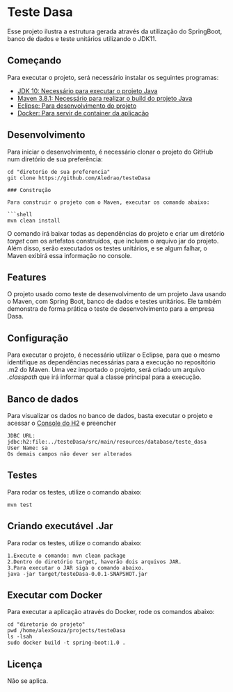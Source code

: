 # Teste Dasa

Esse projeto ilustra a estrutura gerada através da utilização do SpringBoot, banco de dados e teste unitários utilizando o JDK11.

## Começando

Para executar o projeto, será necessário instalar os seguintes programas:

- [JDK 10: Necessário para executar o projeto Java](http://www.oracle.com/technetwork/java/javase/downloads/jdk10-downloads-4416644.html)
- [Maven 3.8.1: Necessário para realizar o build do projeto Java](https://downloads.apache.org/maven/maven-3/3.8.1/binaries/apache-maven-3.8.1-bin.zip)
- [Eclipse: Para desenvolvimento do projeto](http://www.eclipse.org/downloads/packages/release/2021-06/r/eclipse-ide-enterprise-java-and-web-developers)
- [Docker: Para servir de container da aplicação](https://download.docker.com/win/beta/InstallDocker.msi)

## Desenvolvimento

Para iniciar o desenvolvimento, é necessário clonar o projeto do GitHub num diretório de sua preferência:

```shell
cd "diretorio de sua preferencia"
git clone https://github.com/Aledrao/testeDasa

### Construção

Para construir o projeto com o Maven, executar os comando abaixo:

```shell
mvn clean install
```

O comando irá baixar todas as dependências do projeto e criar um diretório *target* com os artefatos construídos, que incluem o arquivo jar do projeto. Além disso, serão executados os testes unitários, e se algum falhar, o Maven exibirá essa informação no console.

## Features

O projeto usado como teste de desenvolvimento de um projeto Java usando o Maven, com Spring Boot, banco de dados e testes unitários. Ele também demonstra de forma prática o teste de desenvolvimento para a empresa Dasa.

## Configuração

Para executar o projeto, é necessário utilizar o Eclipse, para que o mesmo identifique as dependências necessárias para a execução no repositório .m2 do Maven. Uma vez importado o projeto, será criado um arquivo *.classpath* que irá informar qual a classe principal para a execução.

## Banco de dados

Para visualizar os dados no banco de dados, basta executar o projeto e acessar o [Console do H2](http://localhost:8080/h2) e preencher

```
JDBC URL: jdbc:h2:file:../testeDasa/src/main/resources/database/teste_dasa
User Name: sa
Os demais campos não dever ser alterados
```

## Testes

Para rodar os testes, utilize o comando abaixo:

```
mvn test
```

## Criando executável .Jar

Para rodar os testes, utilize o comando abaixo:

```
1.Execute o comando: mvn clean package
2.Dentro do diretório target, haverão dois arquivos JAR.
3.Para executar o JAR siga o comando abaixo.
java -jar target/testeDasa-0.0.1-SNAPSHOT.jar
```

## Executar com Docker
Para executar a aplicação através do Docker, rode os comandos abaixo:
```shell
cd "diretorio do projeto"
pwd /home/alexSouza/projects/testeDasa
ls -lsah
sudo docker build -t spring-boot:1.0 .
```

## Licença

Não se aplica.
